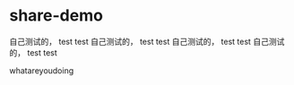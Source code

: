 # share-demo
自己测试的，
test
test
自己测试的，
test
test
自己测试的，
test
test
自己测试的，
test
test



whatareyoudoing
